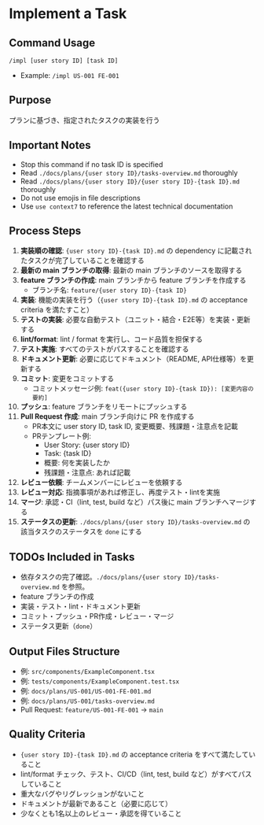 # Implement a Task

## Command Usage
`/impl [user story ID] [task ID]`
- Example: `/impl US-001 FE-001`

## Purpose
プランに基づき、指定されたタスクの実装を行う

## Important Notes
- Stop this command if no task ID is specified
- Read `./docs/plans/{user story ID}/tasks-overview.md` thoroughly
- Read `./docs/plans/{user story ID}/{user story ID}-{task ID}.md` thoroughly
- Do not use emojis in file descriptions
- Use `use context7` to reference the latest technical documentation

## Process Steps
1. **実装順の確認**: `{user story ID}-{task ID}.md` の dependency に記載されたタスクが完了していることを確認する
2. **最新の main ブランチの取得**: 最新の main ブランチのソースを取得する
3. **feature ブランチの作成**: main ブランチから feature ブランチを作成する  
   - ブランチ名: `feature/{user story ID}-{task ID}`
4. **実装**: 機能の実装を行う（`{user story ID}-{task ID}.md` の acceptance criteria を満たすこと）
5. **テストの実装**: 必要な自動テスト（ユニット・結合・E2E等）を実装・更新する
6. **lint/format**: lint / format を実行し、コード品質を担保する
7. **テスト実施**: すべてのテストがパスすることを確認する
8. **ドキュメント更新**: 必要に応じてドキュメント（README, API仕様等）を更新する
9. **コミット**: 変更をコミットする  
   - コミットメッセージ例: `feat({user story ID}-{task ID}): [変更内容の要約]`
10. **プッシュ**: feature ブランチをリモートにプッシュする
11. **Pull Request 作成**: main ブランチ向けに PR を作成する  
    - PR本文に user story ID, task ID, 変更概要、残課題・注意点を記載
    - PRテンプレート例:
      - User Story: {user story ID}
      - Task: {task ID}
      - 概要: 何を実装したか
      - 残課題・注意点: あれば記載
12. **レビュー依頼**: チームメンバーにレビューを依頼する
13. **レビュー対応**: 指摘事項があれば修正し、再度テスト・lintを実施
14. **マージ**: 承認・CI（lint, test, build など）パス後に main ブランチへマージする
15. **ステータスの更新**: `./docs/plans/{user story ID}/tasks-overview.md` の該当タスクのステータスを `done` にする

## TODOs Included in Tasks
- 依存タスクの完了確認。`./docs/plans/{user story ID}/tasks-overview.md` を参照。
- feature ブランチの作成
- 実装・テスト・lint・ドキュメント更新
- コミット・プッシュ・PR作成・レビュー・マージ
- ステータス更新（`done`）

## Output Files Structure
- 例: `src/components/ExampleComponent.tsx`
- 例: `tests/components/ExampleComponent.test.tsx`
- 例: `docs/plans/US-001/US-001-FE-001.md`
- 例: `docs/plans/US-001/tasks-overview.md`
- Pull Request: `feature/US-001-FE-001` → `main`

## Quality Criteria
- `{user story ID}-{task ID}.md` の acceptance criteria をすべて満たしていること
- lint/format チェック、テスト、CI/CD（lint, test, build など）がすべてパスしていること
- 重大なバグやリグレッションがないこと
- ドキュメントが最新であること（必要に応じて）
- 少なくとも1名以上のレビュー・承認を得ていること

